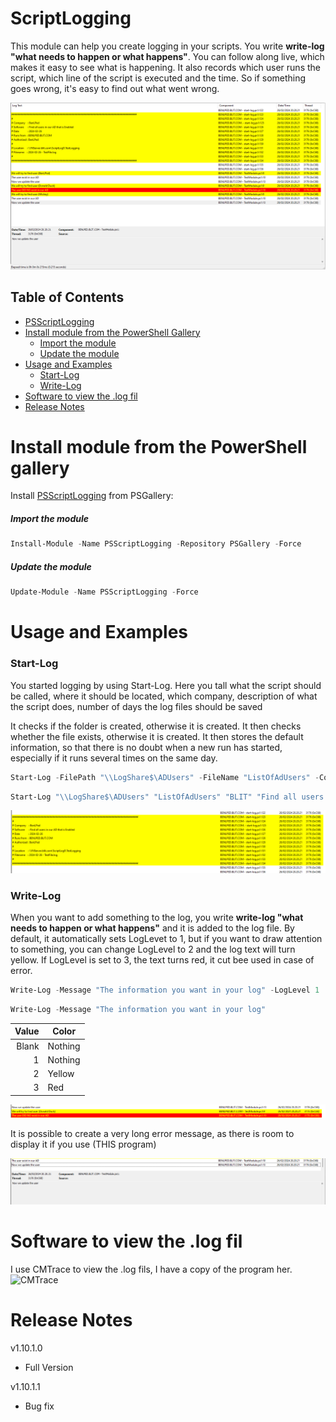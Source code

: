 # ScriptLogging

This module can help you create logging in your scripts. You write **write-log "what needs to happen or what happens"**. You can follow along live, which makes it easy to see what is happening. It also records which user runs the script, which line of the script is executed and the time. So if something goes wrong, it's easy to find out what went wrong.

![Complet view of Logfil](Images//fullPic.png?raw=true)

## Table of Contents
- [PSScriptLogging](#ScriptLogging)
- [Install module from the PowerShell Gallery](#Install-module-from-the-PowerShell-Gallery)
  - [Import the module](Import-the-module)
  - [Update the module](Update-the-module)
- [Usage and Examples](#Usage-and-Examples)
  - [Start-Log](#Start-Log)
  - [Write-Log](#Write-Log)
- [Software to view the .log fil](#Software-to-view-the-.log-fil)
- [Release Notes](#Release-Notes)

# Install module from the PowerShell gallery
Install [PSScriptLogging](https://www.powershellgallery.com/packages/PSScriptLogging) from PSGallery:

##### Import the module
```PowerShell
Install-Module -Name PSScriptLogging -Repository PSGallery -Force
```

##### Update the module
```PowerShell
Update-Module -Name PSScriptLogging -Force
```

# Usage and Examples

### Start-Log
You started logging by using Start-Log. Here you tall what the script should be called, where it should be located, which company, description of what the script does, number of days the log files should be saved

It checks if the folder is created, otherwise it is created. It then checks whether the file exists, otherwise it is created.
It then stores the default information, so that there is no doubt when a new run has started, especially if it runs several times on the same day.

```PowerShell
Start-Log -FilePath "\\LogShare$\ADUsers" -FileName "ListOfAdUsers" -Company "BLIT" -Description "Find all users in our AD that is Enabled" -DeletedLogDays "30"
```

```PowerShell
Start-Log "\\LogShare$\ADUsers" "ListOfAdUsers" "BLIT" "Find all users in our AD that is Enabled" "30"
```

![alt text](Images/Start-Log.png?raw=true)

### Write-Log
When you want to add something to the log, you write **write-log "what needs to happen or what happens"** and it is added to the log file. By default, it automatically sets LogLevet to 1, but if you want to draw attention to something, you can change LogLevel to 2 and the log text will turn yellow. If LogLevel is set to 3, the text turns red, it cut bee used in case of error.

```PowerShell
Write-Log -Message "The information you want in your log" -LogLevel 1
```

```PowerShell
Write-Log -Message "The information you want in your log"
```

| Value | Color     |
|------:|-----------|
|  Blank| Nothing   |
|      1| Nothing   |
|      2| Yellow    |
|      3| Red       |

![alt text](Images/LineColor.png?raw=true)

It is possible to create a very long error message, as there is room to display it if you use (THIS program)

![alt text](Images/Description.png?raw=true)

# Software to view the .log fil
I use CMTrace to view the .log fils, I have a copy of the program her.
![CMTrace](https://learn.microsoft.com/en-us/configmgr/core/support/cmtrace)

# Release Notes

v1.10.1.0
- Full Version

v1.10.1.1
- Bug fix